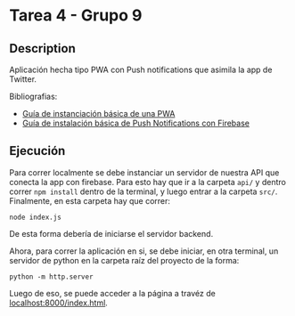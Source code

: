 # Tarea 4 - Grupo 9

## Description

Aplicación hecha tipo PWA con Push notifications que asimila la app de Twitter.

Bibliografias:
* [Guía de instanciación básica de una PWA](https://medium.com/james-johnson/a-simple-progressive-web-app-tutorial-f9708e5f2605)
* [Guía de instalación básica de Push Notifications con Firebase](https://www.thisdot.co/blog/pwa-push-notifications-with-firebase-cloud-messaging-pt1)

## Ejecución

Para correr localmente se debe instanciar un servidor de nuestra API que conecta la app con firebase. Para esto hay que ir a la carpeta `api/` y dentro correr `npm install` dentro de la terminal, y luego entrar a la carpeta `src/`. Finalmente, en esta carpeta hay que correr:

```
node index.js
```

De esta forma debería de iniciarse el servidor backend.

Ahora, para correr la aplicación en si, se debe iniciar, en otra terminal, un servidor de python en la carpeta raíz del proyecto de la forma:

```
python -m http.server
```

Luego de eso, se puede acceder a la página a travéz de [localhost:8000/index.html](localhost:8000/index.html).
